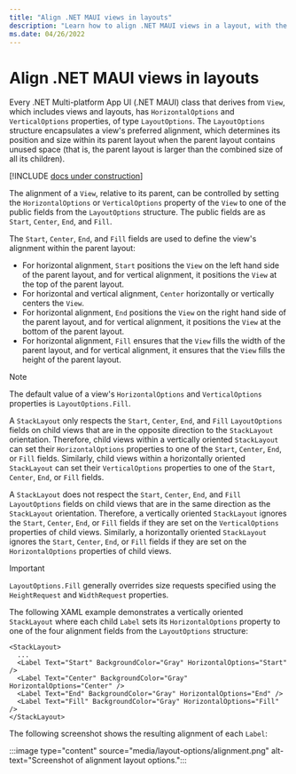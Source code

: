 ```yaml
---
title: "Align .NET MAUI views in layouts"
description: "Learn how to align .NET MAUI views in a layout, with the HorizontalOptions and VerticalOptions properties."
ms.date: 04/26/2022
---
```


# Align .NET MAUI views in layouts

Every .NET Multi-platform App UI (.NET MAUI) class that derives from `View`, which includes views and layouts, has `HorizontalOptions` and `VerticalOptions` properties, of type `LayoutOptions`. The `LayoutOptions` structure encapsulates a view's preferred alignment, which determines its position and size within its parent layout when the parent layout contains unused space (that is, the parent layout is larger than the combined size of all its children).

[!INCLUDE [docs under construction](~/includes/preview-note.md)]

The alignment of a `View`, relative to its parent, can be controlled by setting the `HorizontalOptions` or `VerticalOptions` property of the `View` to one of the public fields from the `LayoutOptions` structure. The public fields are as `Start`, `Center`, `End`, and `Fill`.

The `Start`, `Center`, `End`, and `Fill` fields are used to define the view's alignment within the parent layout:

- For horizontal alignment, `Start` positions the `View` on the left hand side of the parent layout, and for vertical alignment, it positions the `View` at the top of the parent layout.
- For horizontal and vertical alignment, `Center` horizontally or vertically centers the `View`.
- For horizontal alignment, `End` positions the `View` on the right hand side of the parent layout, and for vertical alignment, it positions the `View` at the bottom of the parent layout.
- For horizontal alignment, `Fill` ensures that the `View` fills the width of the parent layout, and for vertical alignment, it ensures that the `View` fills the height of the parent layout.

> [!NOTE]
> The default value of a view's `HorizontalOptions` and `VerticalOptions` properties is `LayoutOptions.Fill`.

A `StackLayout` only respects the `Start`, `Center`, `End`, and `Fill` `LayoutOptions` fields on child views that are in the opposite direction to the `StackLayout` orientation. Therefore, child views within a vertically oriented `StackLayout` can set their `HorizontalOptions` properties to one of the `Start`, `Center`, `End`, or `Fill` fields. Similarly, child views within a horizontally oriented `StackLayout` can set their `VerticalOptions` properties to one of the `Start`, `Center`, `End`, or `Fill` fields.

A `StackLayout` does not respect the `Start`, `Center`, `End`, and `Fill` `LayoutOptions` fields on child views that are in the same direction as the `StackLayout` orientation. Therefore, a vertically oriented `StackLayout` ignores the `Start`, `Center`, `End`, or `Fill` fields if they are set on the `VerticalOptions` properties of child views. Similarly, a horizontally oriented `StackLayout` ignores the `Start`, `Center`, `End`, or `Fill` fields if they are set on the `HorizontalOptions` properties of child views.

> [!IMPORTANT]
> `LayoutOptions.Fill` generally overrides size requests specified using the  `HeightRequest` and `WidthRequest` properties.

The following XAML example demonstrates a vertically oriented `StackLayout` where each child `Label` sets its `HorizontalOptions` property to one of the four alignment fields from the `LayoutOptions` structure:

```xaml
<StackLayout>
  ...
  <Label Text="Start" BackgroundColor="Gray" HorizontalOptions="Start" />
  <Label Text="Center" BackgroundColor="Gray" HorizontalOptions="Center" />
  <Label Text="End" BackgroundColor="Gray" HorizontalOptions="End" />
  <Label Text="Fill" BackgroundColor="Gray" HorizontalOptions="Fill" />
</StackLayout>
```

The following screenshot shows the resulting alignment of each `Label`:

:::image type="content" source="media/layout-options/alignment.png" alt-text="Screenshot of alignment layout options.":::
